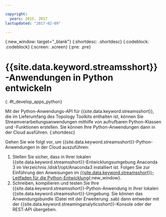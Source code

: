 ```yaml
---

copyright:
  years: 2015, 2017
lastupdated: "2017-02-09"

---
```


<!-- Attribute definitions --> 
{:new_window: target="_blank"}
{:shortdesc: .shortdesc}
{:codeblock: .codeblock}
{:screen: .screen}
{:pre: .pre}

# {{site.data.keyword.streamsshort}}-Anwendungen in Python entwickeln
{: #t_develop_apps_python}

 

Mit der Python-Anwendungs-API für {{site.data.keyword.streamsshort}}, die im Lieferumfang des Topology Toolkits enthalten ist, können Sie Streamverarbeitungsanwendungen mithilfe von aufrufbaren Python-Klassen und -Funktionen erstellen. Sie können Ihre Python-Anwendungen dann in der Cloud ausführen.
{:shortdesc}

Gehen Sie wie folgt vor, um {{site.data.keyword.streamsshort}}-Python-Anwendungen in der Cloud auszuführen:

1. Stellen Sie sicher, dass in Ihrer lokalen {{site.data.keyword.streamsshort}}-Entwicklungsumgebung Anaconda 3 im Verzeichnis /disk1/opt/Anaconda3 installiert ist. Folgen Sie zur Einführung den Anweisungen im [{{site.data.keyword.streamsshort}}-Leitfaden für die Python-Entwicklung](http://ibmstreams.github.io/streamsx.documentation/docs/latest/python/python-appapi-devguide/){:new_window}. 
2. Schreiben, kompilieren und testen Sie Ihre {{site.data.keyword.streamsshort}}-Python-Anwendung in Ihrer lokalen {{site.data.keyword.streamsshort}}-Umgebung. Sie können das Anwendungsbundle (Datei mit der Erweiterung .sab) dann entweder mit der {{site.data.keyword.streaminganalyticsshort}}-Konsole oder der REST-API übergeben. 
